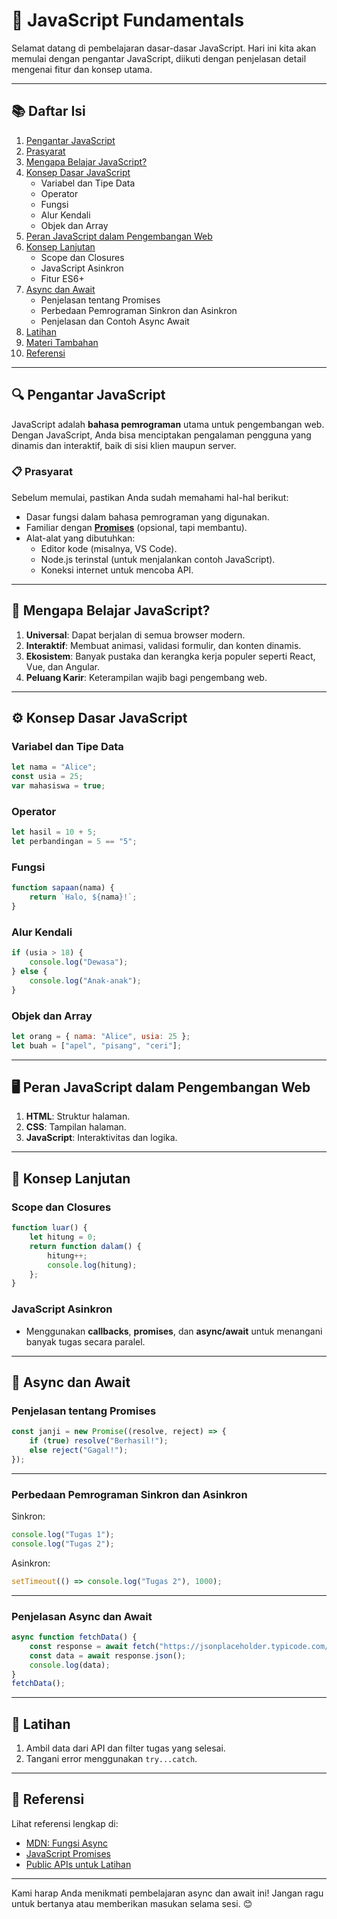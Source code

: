 # 📖 JavaScript Fundamentals

Selamat datang di pembelajaran dasar-dasar JavaScript. Hari ini kita akan memulai dengan pengantar JavaScript, diikuti dengan penjelasan detail mengenai fitur dan konsep utama.

---

## 📚 Daftar Isi
1. [Pengantar JavaScript](#-pengantar-javascript)
2. [Prasyarat](#-prasyarat)
3. [Mengapa Belajar JavaScript?](#mengapa-belajar-javascript)
4. [Konsep Dasar JavaScript](#⚙️-konsep-dasar-javaScript)
    - Variabel dan Tipe Data
    - Operator
    - Fungsi
    - Alur Kendali
    - Objek dan Array
5. [Peran JavaScript dalam Pengembangan Web](#peran-javascript-dalam-pengembangan-web)
6. [Konsep Lanjutan](#konsep-lanjutan)
    - Scope dan Closures
    - JavaScript Asinkron
    - Fitur ES6+
7. [Async dan Await](#async-dan-await)
    - Penjelasan tentang Promises
    - Perbedaan Pemrograman Sinkron dan Asinkron
    - Penjelasan dan Contoh Async Await
8. [Latihan](#latihan)
9. [Materi Tambahan](#materi-tambahan)
10. [Referensi](#referensi)

---

## 🔍 Pengantar JavaScript

JavaScript adalah **bahasa pemrograman** utama untuk pengembangan web. Dengan JavaScript, Anda bisa menciptakan pengalaman pengguna yang dinamis dan interaktif, baik di sisi klien maupun server.

### 📋 Prasyarat

Sebelum memulai, pastikan Anda sudah memahami hal-hal berikut:
- Dasar fungsi dalam bahasa pemrograman yang digunakan.
- Familiar dengan [**Promises**](#penjelasan-tentang-promises) (opsional, tapi membantu).
- Alat-alat yang dibutuhkan:
  - Editor kode (misalnya, VS Code).
  - Node.js terinstal (untuk menjalankan contoh JavaScript).
  - Koneksi internet untuk mencoba API.

---

## 📌 Mengapa Belajar JavaScript?

1. **Universal**: Dapat berjalan di semua browser modern.
2. **Interaktif**: Membuat animasi, validasi formulir, dan konten dinamis.
3. **Ekosistem**: Banyak pustaka dan kerangka kerja populer seperti React, Vue, dan Angular.
4. **Peluang Karir**: Keterampilan wajib bagi pengembang web.

---

## ⚙️ Konsep Dasar JavaScript

### Variabel dan Tipe Data

```javascript
let nama = "Alice";
const usia = 25;
var mahasiswa = true;
```

### Operator

```javascript
let hasil = 10 + 5;
let perbandingan = 5 == "5";
```

### Fungsi

```javascript
function sapaan(nama) {
    return `Halo, ${nama}!`;
}
```

### Alur Kendali

```javascript
if (usia > 18) {
    console.log("Dewasa");
} else {
    console.log("Anak-anak");
}
```

### Objek dan Array

```javascript
let orang = { nama: "Alice", usia: 25 };
let buah = ["apel", "pisang", "ceri"];
```

---

## 🖥️ Peran JavaScript dalam Pengembangan Web

1. **HTML**: Struktur halaman.
2. **CSS**: Tampilan halaman.
3. **JavaScript**: Interaktivitas dan logika.

---

## 🔑 Konsep Lanjutan

### Scope dan Closures

```javascript
function luar() {
    let hitung = 0;
    return function dalam() {
        hitung++;
        console.log(hitung);
    };
}
```

### JavaScript Asinkron

- Menggunakan **callbacks**, **promises**, dan **async/await** untuk menangani banyak tugas secara paralel.

---

## 🌟 Async dan Await

### Penjelasan tentang Promises

```javascript
const janji = new Promise((resolve, reject) => {
    if (true) resolve("Berhasil!");
    else reject("Gagal!");
});
```

---

### Perbedaan Pemrograman Sinkron dan Asinkron

Sinkron:
```javascript
console.log("Tugas 1");
console.log("Tugas 2");
```

Asinkron:
```javascript
setTimeout(() => console.log("Tugas 2"), 1000);
```

---

### Penjelasan Async dan Await

```javascript
async function fetchData() {
    const response = await fetch("https://jsonplaceholder.typicode.com/posts");
    const data = await response.json();
    console.log(data);
}
fetchData();
```

---

## 💪 Latihan

1. Ambil data dari API dan filter tugas yang selesai.
2. Tangani error menggunakan `try...catch`.

---

## 🔗 Referensi
Lihat referensi lengkap di:
- [MDN: Fungsi Async](https://developer.mozilla.org/id/docs/Web/JavaScript/Reference/Statements/async_function)
- [JavaScript Promises](https://developer.mozilla.org/id/docs/Web/JavaScript/Guide/Using_promises)
- [Public APIs untuk Latihan](https://developer.mozilla.org/id/docs/Web/JavaScript/Reference/Statements/async_function)

---

Kami harap Anda menikmati pembelajaran async dan await ini! Jangan ragu untuk bertanya atau memberikan masukan selama sesi. 😊